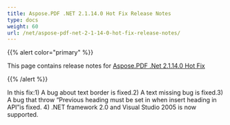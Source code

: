```yaml
---
title: Aspose.PDF .NET 2.1.14.0 Hot Fix Release Notes
type: docs
weight: 60
url: /net/aspose-pdf-net-2-1-14-0-hot-fix-release-notes/
---
```


{{% alert color="primary" %}} 

This page contains release notes for [Aspose.PDF .Net 2.1.14.0 Hot Fix](http://www.aspose.com/downloads/pdf/net/new-releases/aspose.pdf-.net-2.1.14.0-hot-fix/)

{{% /alert %}} 

In this fix:1) A bug about text border is fixed.2) A text missing bug is fixed.3) A bug that throw “Previous heading must be set in when insert heading in API”is fixed. 4) .NET framework 2.0 and Visual Studio 2005 is now supported.
